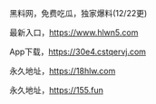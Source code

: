 黑料网，免费吃瓜，独家爆料(12/22更)

最新入口，https://www.hlwn5.com

App下载，https://30e4.cstqervj.com

永久地址，https://18hlw.com

永久地址，https://155.fun

